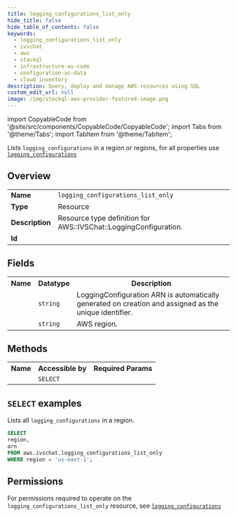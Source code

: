 ```yaml
---
title: logging_configurations_list_only
hide_title: false
hide_table_of_contents: false
keywords:
  - logging_configurations_list_only
  - ivschat
  - aws
  - stackql
  - infrastructure-as-code
  - configuration-as-data
  - cloud inventory
description: Query, deploy and manage AWS resources using SQL
custom_edit_url: null
image: /img/stackql-aws-provider-featured-image.png
---
```


import CopyableCode from '@site/src/components/CopyableCode/CopyableCode';
import Tabs from '@theme/Tabs';
import TabItem from '@theme/TabItem';

Lists <code>logging_configurations</code> in a region or regions, for all properties use <a href="/services/serviceName/logging_configurations/"><code>logging_configurations</code></a>

## Overview
<table>
<tbody>
<tr><td><b>Name</b></td><td><code>logging_configurations_list_only</code></td></tr>
<tr><td><b>Type</b></td><td>Resource</td></tr>
<tr><td><b>Description</b></td><td>Resource type definition for AWS::IVSChat::LoggingConfiguration.</td></tr>
<tr><td><b>Id</b></td><td><CopyableCode code="aws.ivschat.logging_configurations_list_only" /></td></tr>
</tbody>
</table>

## Fields
<table>
<tbody>
<tr><th>Name</th><th>Datatype</th><th>Description</th></tr><tr><td><CopyableCode code="arn" /></td><td><code>string</code></td><td>LoggingConfiguration ARN is automatically generated on creation and assigned as the unique identifier.</td></tr>
<tr><td><CopyableCode code="region" /></td><td><code>string</code></td><td>AWS region.</td></tr>
</tbody>
</table>

## Methods

<table>
<tbody>
  <tr>
    <th>Name</th>
    <th>Accessible by</th>
    <th>Required Params</th>
  </tr>
  <tr>
    <td><CopyableCode code="list_resources" /></td>
    <td><code>SELECT</code></td>
    <td><CopyableCode code="region" /></td>
  </tr>
</tbody>
</table>

## `SELECT` examples
Lists all <code>logging_configurations</code> in a region.
```sql
SELECT
region,
arn
FROM aws.ivschat.logging_configurations_list_only
WHERE region = 'us-east-1';
```


## Permissions

For permissions required to operate on the <code>logging_configurations_list_only</code> resource, see <a href="/services/ivschat/logging_configurations/#permissions"><code>logging_configurations</code></a>

